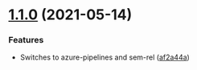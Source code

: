 # [1.1.0](https://github.com/Elders/Localizations.PhraseApp/compare/v1.0.0...v1.1.0) (2021-05-14)


### Features

* Switches to azure-pipelines and sem-rel ([af2a44a](https://github.com/Elders/Localizations.PhraseApp/commit/af2a44a5ff2397c1934685cd0f8554504e7fb455))
